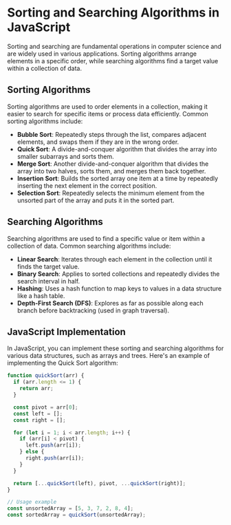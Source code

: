 # Sorting and Searching Algorithms in JavaScript

Sorting and searching are fundamental operations in computer science and are widely used in various applications. Sorting algorithms arrange elements in a specific order, while searching algorithms find a target value within a collection of data.

## Sorting Algorithms

Sorting algorithms are used to order elements in a collection, making it easier to search for specific items or process data efficiently. Common sorting algorithms include:

- **Bubble Sort**: Repeatedly steps through the list, compares adjacent elements, and swaps them if they are in the wrong order.
- **Quick Sort**: A divide-and-conquer algorithm that divides the array into smaller subarrays and sorts them.
- **Merge Sort**: Another divide-and-conquer algorithm that divides the array into two halves, sorts them, and merges them back together.
- **Insertion Sort**: Builds the sorted array one item at a time by repeatedly inserting the next element in the correct position.
- **Selection Sort**: Repeatedly selects the minimum element from the unsorted part of the array and puts it in the sorted part.

## Searching Algorithms

Searching algorithms are used to find a specific value or item within a collection of data. Common searching algorithms include:

- **Linear Search**: Iterates through each element in the collection until it finds the target value.
- **Binary Search**: Applies to sorted collections and repeatedly divides the search interval in half.
- **Hashing**: Uses a hash function to map keys to values in a data structure like a hash table.
- **Depth-First Search (DFS)**: Explores as far as possible along each branch before backtracking (used in graph traversal).

## JavaScript Implementation

In JavaScript, you can implement these sorting and searching algorithms for various data structures, such as arrays and trees. Here's an example of implementing the Quick Sort algorithm:

```javascript
function quickSort(arr) {
  if (arr.length <= 1) {
    return arr;
  }

  const pivot = arr[0];
  const left = [];
  const right = [];

  for (let i = 1; i < arr.length; i++) {
    if (arr[i] < pivot) {
      left.push(arr[i]);
    } else {
      right.push(arr[i]);
    }
  }

  return [...quickSort(left), pivot, ...quickSort(right)];
}

// Usage example
const unsortedArray = [5, 3, 7, 2, 8, 4];
const sortedArray = quickSort(unsortedArray);
